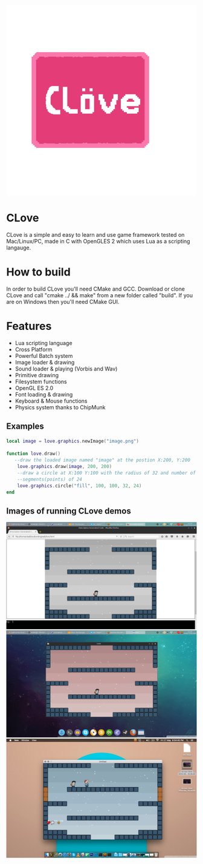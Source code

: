 ![Alt text](CLove_Logo.png?raw=true "CLove")

CLove
=====
CLove is a simple and easy to learn and use game framework tested on
Mac/Linux/PC, made in C with OpenGLES 2 which uses Lua as a scripting langauge.

How to build
============
In order to build CLove you'll need CMake and GCC. Download or clone CLove 
and call "cmake ../ && make" from a new folder called "build". If you are on
Windows then you'll need CMake GUI.

Features
========
- Lua scripting language 
- Cross Platform 
- Powerful Batch system
- Image loader & drawing
- Sound loader & playing (Vorbis and Wav)
- Primitive drawing
- Filesystem functions
- OpenGL ES 2.0 
- Font loading & drawing
- Keyboard & Mouse functions
- Physics system thanks to ChipMunk

Examples
--------
```lua
local image = love.graphics.newImage("image.png")

function love.draw()
   --draw the loaded image named "image" at the postion X:200, Y:200
	love.graphics.draw(image, 200, 200)
	--draw a circle at X:100 Y:100 with the radius of 32 and number of
	--segments(points) of 24
	love.graphics.circle("fill", 100, 100, 32, 24)
end
```

Images of running CLove demos
-----------------------------
![Image 1:](data/1.png?raw=true "Web")
![Image 2:](data/2.png?raw=true "Linux")
![Image 2:](data/3.png?raw=true "Os X")


